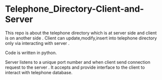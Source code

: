 Telephone_Directory-Client-and-Server
======================================

This repo is about the telephone directory which is at server side and client is on another side .
Client can update,modify,insert into telephone directory only via interacting with server .


Code is written in python.

Server listens to a unique port number and when client send connection request to the server . It accepts and provide interface to the client to interact with telephone database.
